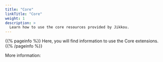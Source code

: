 ```yaml
---
title: "Core"
linkTitle: "Core"
weight: 1
description: >
  Learn how to use the core resources provided by Jikkou.
---
```


{{% pageinfo %}}
Here, you will find information to use the Core extensions.
{{% /pageinfo %}}

More information:
